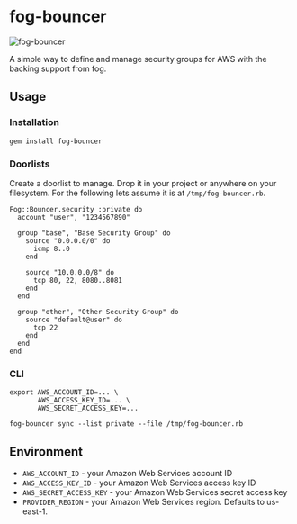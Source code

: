 # fog-bouncer

![fog-bouncer](https://github.com/dylanegan/fog-bouncer/raw/master/bouncer.jpg)

A simple way to define and manage security groups for AWS with the backing support from fog.

## Usage

### Installation

```
gem install fog-bouncer
```

### Doorlists

Create a doorlist to manage. Drop it in your project or anywhere on your filesystem. For the following lets assume it is at `/tmp/fog-bouncer.rb`.

```
Fog::Bouncer.security :private do
  account "user", "1234567890"

  group "base", "Base Security Group" do
    source "0.0.0.0/0" do
      icmp 8..0
    end

    source "10.0.0.0/8" do
      tcp 80, 22, 8080..8081
    end
  end

  group "other", "Other Security Group" do
    source "default@user" do
      tcp 22
    end
  end
end
```

### CLI

```
export AWS_ACCOUNT_ID=... \
       AWS_ACCESS_KEY_ID=... \
       AWS_SECRET_ACCESS_KEY=...

fog-bouncer sync --list private --file /tmp/fog-bouncer.rb
```

## Environment

* `AWS_ACCOUNT_ID` - your Amazon Web Services account ID
* `AWS_ACCESS_KEY_ID` - your Amazon Web Services access key ID
* `AWS_SECRET_ACCESS_KEY` - your Amazon Web Services secret access key
* `PROVIDER_REGION` - your Amazon Web Services region. Defaults to us-east-1.
